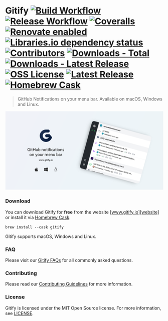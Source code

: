 # Gitify [![Build Workflow][build-workflow-badge]][github-actions] [![Release Workflow][release-workflow-badge]][github-actions] [![Coveralls][coveralls-badge]][coveralls] [![Renovate enabled][renovate-badge]][renovate] [![Libraries.io dependency status][librariesio-badge]][librariesio] [![Contributors][contributors-badge]][github] [![Downloads - Total][downloads-total-badge]][website] [![Downloads - Latest Release][downloads-latest-badge]][website] [![OSS License][license-badge]][license] [![Latest Release][github-release-badge]][github-releases] [![Homebrew Cask][homebrew-cask-badge]][homebrew-cask]

> GitHub Notifications on your menu bar. Available on macOS, Windows and Linux.

![Gitify](assets/images/press.png)

### Download

You can download Gitify for **free** from the website [www.gitify.io][website] or install it via [Homebrew Cask][brew].

```shell
brew install --cask gitify
```

Gitify supports macOS, Windows and Linux.

### FAQ

Please visit our [Gitify FAQs][faqs] for all commonly asked questions.

### Contributing

Please read our [Contributing Guidelines](CONTRIBUTING.md) for more information.

### License

Gitify is licensed under the MIT Open Source license. 
For more information, see [LICENSE](LICENSE).


<!-- LINK LABELS -->
[website]: https://www.gitify.io
[faqs]: https://www.gitify.io/faq/
[github]: https://github.com/gitify-app/gitify
[github-actions]: https://github.com/gitify-app/gitify/actions
[github-releases]: https://github.com/gitify-app/gitify/releases/latest
[github-new-release]: https://github.com/gitify-app/gitify/releases/new
[github-website]: https://github.com/gitify-app/website
[github-website-pulls]: https://github.com/gitify-app/website/pulls
[brew]: http://brew.sh/
[homebrew-cask]: https://formulae.brew.sh/cask/gitify
[coveralls]: https://coveralls.io/github/gitify-app/gitify
[coveralls-badge]: https://img.shields.io/coverallsCoverage/github/gitify-app/gitify?logo=coveralls
[build-workflow-badge]: https://github.com/gitify-app/gitify/actions/workflows/build.yml/badge.svg
[release-workflow-badge]: https://github.com/gitify-app/gitify/actions/workflows/release.yml/badge.svg
[downloads-total-badge]: https://img.shields.io/github/downloads/gitify-app/gitify/total?label=downloads@all&logo=github
[downloads-latest-badge]: https://img.shields.io/github/downloads/gitify-app/gitify/latest/total?logo=github
[contributors-badge]: https://img.shields.io/github/contributors/gitify-app/gitify?logo=github
[librariesio]: https://libraries.io/
[librariesio-badge]: https://img.shields.io/librariesio/github/gitify-app/gitify?logo=librariesdotio
[license]: LICENSE
[license-badge]: https://img.shields.io/github/license/gitify-app/gitify?logo=github
[github-release-badge]: https://img.shields.io/github/v/release/gitify-app/gitify?logo=github
[homebrew-cask-badge]: https://img.shields.io/homebrew/cask/v/gitify?logo=homebrew
[renovate]: https://renovatebot.com/
[renovate-badge]: https://img.shields.io/badge/renovate-enabled-brightgreen.svg?logo=renovatebot
